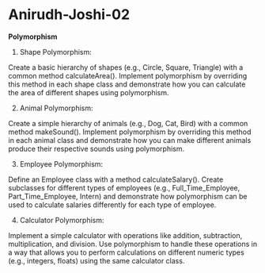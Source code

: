 # Anirudh-Joshi-02
**Polymorphism**
1. Shape Polymorphism:

Create a basic hierarchy of shapes (e.g., Circle, Square, Triangle) with a common method calculateArea(). Implement polymorphism by overriding this method in each shape class and demonstrate how you can calculate the area of different shapes using polymorphism.



2. Animal Polymorphism:

Create a simple hierarchy of animals (e.g., Dog, Cat, Bird) with a common method makeSound(). Implement polymorphism by overriding this method in each animal class and demonstrate how you can make different animals produce their respective sounds using polymorphism.



3. Employee Polymorphism:

Define an Employee class with a method calculateSalary(). Create subclasses for different types of employees (e.g., Full_Time_Employee, Part_Time_Employee, Intern) and demonstrate how polymorphism can be used to calculate salaries differently for each type of employee.



4. Calculator Polymorphism:

Implement a simple calculator with operations like addition, subtraction, multiplication, and division. Use polymorphism to handle these operations in a way that allows you to perform calculations on different numeric types (e.g., integers, floats) using the same calculator class.
